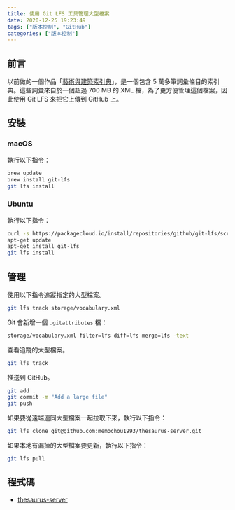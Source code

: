 ```yaml
---
title: 使用 Git LFS 工具管理大型檔案
date: 2020-12-25 19:23:49
tags: ["版本控制", "GitHub"]
categories: ["版本控制"]
---
```


## 前言

以前做的一個作品「[藝術與建築索引典](https://thesaurus.epoch.tw/)」，是一個包含 5 萬多筆詞彙條目的索引典。這些詞彙來自於一個超過 700 MB 的 XML 檔，為了更方便管理這個檔案，因此使用 Git LFS 來把它上傳到 GitHub 上。

## 安裝

### macOS

執行以下指令：

```bash
brew update
brew install git-lfs
git lfs install
```

### Ubuntu

執行以下指令：

```bash
curl -s https://packagecloud.io/install/repositories/github/git-lfs/script.deb.sh | sudo bash
apt-get update
apt-get install git-lfs
git lfs install
```

## 管理

使用以下指令追蹤指定的大型檔案。

```bash
git lfs track storage/vocabulary.xml
```

Git 會新增一個 `.gitattributes` 檔：

```bash
storage/vocabulary.xml filter=lfs diff=lfs merge=lfs -text
```

查看追蹤的大型檔案。

```bash
git lfs track
```

推送到 GitHub。

```bash
git add .
git commit -m "Add a large file"
git push
```

如果要從遠端連同大型檔案一起拉取下來，執行以下指令：

```bash
git lfs clone git@github.com:memochou1993/thesaurus-server.git
```

如果本地有漏掉的大型檔案要更新，執行以下指令：

```bash
git lfs pull
```

## 程式碼

- [thesaurus-server](https://github.com/memochou1993/thesaurus-server)
